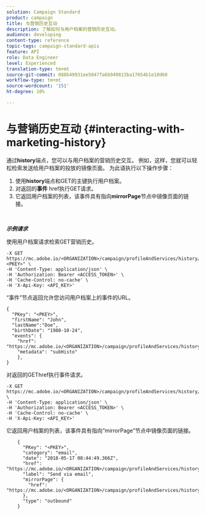 ```yaml
---
solution: Campaign Standard
product: campaign
title: 与营销历史互动
description: 了解如何与用户档案的营销历史互动。
audience: developing
content-type: reference
topic-tags: campaign-standard-apis
feature: API
role: Data Engineer
level: Experienced
translation-type: tm+mt
source-git-commit: 088b49931ee5047fa6b949813ba17654b1e10d60
workflow-type: tm+mt
source-wordcount: '151'
ht-degree: 10%

---
```



# 与营销历史互动 {#interacting-with-marketing-history}

通过&#x200B;**history**端点，您可以与用户档案的营销历史交互。
例如，这样，您就可以轻松检索发送给用户档案的投放的镜像页面。 为此请执行以下操作步骤：

1. 使用&#x200B;**history**&#x200B;端点和GET的主键执行用户档案。
1. 对返回的&#x200B;**事件** href执行GET请求。
1. 它返回用户档案的列表，该事件具有指向&#x200B;**mirrorPage**&#x200B;节点中镜像页面的链接。

<br/>

***示例请求***

使用用户档案请求检索GET营销历史。

```
-X GET https://mc.adobe.io/<ORGANIZATION>/campaign/profileAndServices/history/"<PKEY>" \
-H 'Content-Type: application/json' \
-H 'Authorization: Bearer <ACCESS_TOKEN>' \
-H 'Cache-Control: no-cache' \
-H 'X-Api-Key: <API_KEY>'
```

“事件”节点返回允许您访问用户档案上的事件的URL。

```
{
  "PKey": "<PKEY>",
  "firstName": "John",
  "lastName":"Doe",
  "birthDate": "1980-10-24",
  "events": {
    "href": "https://mc.adobe.io/<ORGANIZATION>/campaign/profileAndServices/history/<PKEY>/events/",
    "metadata": "subHisto"
    },
}
```

对返回的GEThref执行事件请求。

```
-X GET https://mc.adobe.io/<ORGANIZATION>/campaign/profileAndServices/history/<PKEY>/events \
-H 'Content-Type: application/json' \
-H 'Authorization: Bearer <ACCESS_TOKEN>' \
-H 'Cache-Control: no-cache' \
-H 'X-Api-Key: <API_KEY>'
```

它返回用户档案的列表，该事件具有指向“mirrorPage”节点中镜像页面的链接。

```
    {
      "PKey": "<PKEY>",
      "category": "email",
      "date": "2018-05-17 08:44:49.366Z",
      "href": "https://mc.adobe.io/<ORGANIZATION>/campaign/profileAndServices/history/<PKEY>/events/<PKEY>",
      "label": "Send via email",
      "mirrorPage": {
        "href": "https://mc.adobe.io/<ORGANIZATION>/campaign/profileAndServices/history/<PKEY>/events/<PKEY>/mirrorPage/"
      },
      "type": "outbound"
    }
```
